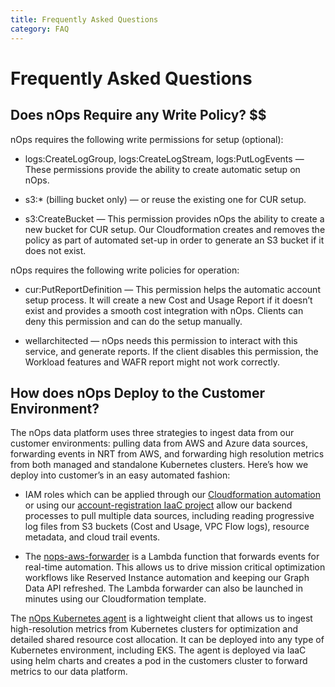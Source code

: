 ```yaml
---
title: Frequently Asked Questions
category: FAQ
---
```


# Frequently Asked Questions #

## Does nOps Require any Write Policy? $$

nOps requires the following write permissions for setup (optional):

*   logs:CreateLogGroup, logs:CreateLogStream, logs:PutLogEvents — These permissions provide the ability to create automatic setup on nOps.
    
*   s3:\* (billing bucket only) — or reuse the existing one for CUR setup.
    
*   s3:CreateBucket — This permission provides nOps the ability to create a new bucket for CUR setup. Our Cloudformation creates and removes the policy as part of automated set-up in order to generate an S3 bucket if it does not exist.
    

nOps requires the following write policies for operation:

*   cur:PutReportDefinition — This permission helps the automatic account setup process. It will create a new Cost and Usage Report if it doesn’t exist and provides a smooth cost integration with nOps. Clients can deny this permission and can do the setup manually.
    
*   wellarchitected — nOps needs this permission to interact with this service, and generate reports. If the client disables this permission, the Workload features and WAFR report might not work correctly.
    


## How does nOps Deploy to the Customer Environment? ## 


The nOps data platform uses three strategies to ingest data from our customer environments: pulling data from AWS and Azure data sources, forwarding events in NRT from AWS, and forwarding high resolution metrics from both managed and standalone Kubernetes clusters. Here’s how we deploy into customer’s in an easy automated fashion:

*   IAM roles which can be applied through our [Cloudformation automation](https://us-west-2.console.aws.amazon.com/cloudformation/home?region=us-west-2#/stacks/quickcreate?templateURL=https://s3-us-west-2.amazonaws.com/nops-users/nOpsRole.yaml&stackName=Nops-Integration-1fc5&param_NopsAuthURL=https%3A//app.nops.io/c/aws/integration/%3Factive_token%3D1fc52ac0096c20439908a6606a989d9595d7&param_SystemBucketID=adf&param_ExternalID=0eacb750-0f94-11ed-9eee-8169c6f45fe1&param_ActiveToken=1fc5) or using our [account-registration IaaC project](https://github.com/nops-io/nops-cloud-account-registration) allow our backend processes to pull multiple data sources, including reading progressive log files from S3 buckets (Cost and Usage, VPC Flow logs), resource metadata, and cloud trail events.
    
*   The [nops-aws-forwarder](https://github.com/nops-io/nops-aws-forwarder) is a Lambda function that forwards events for real-time automation. This allows us to drive mission critical optimization workflows like Reserved Instance automation and keeping our Graph Data API refreshed. The Lambda forwarder can also be launched in minutes using our Cloudformation template.
    

The [nOps Kubernetes agent](https://github.com/nops-io/nops-k8s-agent) is a lightweight client that allows us to ingest high-resolution metrics from Kubernetes clusters for optimization and detailed shared resource cost allocation. It can be deployed into any type of Kubernetes environment, including EKS. The agent is deployed via IaaC using helm charts and creates a pod in the customers cluster to forward metrics to our data platform.